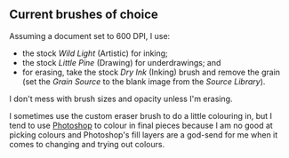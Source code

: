<!--
  # This file is distributed under the Creative Commons Attribution 4.0
  # International License. To view a copy of this license, please visit
  # <http://creativecommons.org/licenses/by/4.0/>.

  title: Procreate Notes
  twigTemplate: .templates/base-note.html.twig
-->

Current brushes of choice
-------------------------

Assuming a document set to 600 DPI, I use:

  - the stock _Wild Light_ (Artistic) for inking;
  - the stock _Little Pine_ (Drawing) for underdrawings; and
  - for erasing, take the stock _Dry Ink_ (Inking) brush and remove the
    grain (set the _Grain Source_ to the blank image from the _Source
    Library_).

I don't mess with brush sizes and opacity unless I'm erasing.

I sometimes use the custom eraser brush to do a little colouring in, but
I tend to use [Photoshop][1] to colour in final pieces because I am no
good at picking colours and Photoshop's fill layers are a god-send for
me when it comes to changing and trying out colours.

[1]: <https://www.robotinaponcho.net/notes/photoshop>

